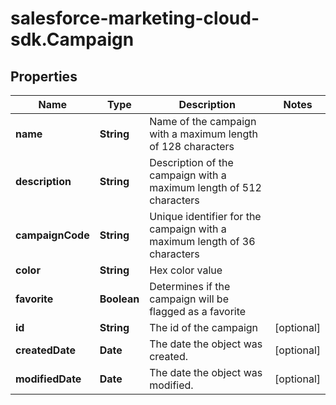 # salesforce-marketing-cloud-sdk.Campaign

## Properties
Name | Type | Description | Notes
------------ | ------------- | ------------- | -------------
**name** | **String** | Name of the campaign with a maximum length of 128 characters | 
**description** | **String** | Description of the campaign with a maximum length of 512 characters | 
**campaignCode** | **String** | Unique identifier for the campaign with a maximum length of 36 characters | 
**color** | **String** | Hex color value | 
**favorite** | **Boolean** | Determines if the campaign will be flagged as a favorite | 
**id** | **String** | The id of the campaign | [optional] 
**createdDate** | **Date** | The date the object was created. | [optional] 
**modifiedDate** | **Date** | The date the object was modified. | [optional] 


